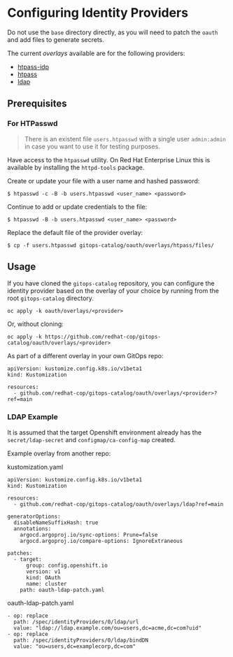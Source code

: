 # Configuring Identity Providers

Do not use the `base` directory directly, as you will need to patch the `oauth` and add files to generate secrets.

The current *overlays* available are for the following providers:
* [htpass-idp](overlays/htpass-idp)
* [htpass](overlays/htpass)
* [ldap](overlays/ldap)

## Prerequisites

### For HTPasswd

> There is an existent file `users.htpasswd` with a single user `admin:admin` in case you want to use it for testing purposes.

Have access to the `htpasswd` utility. On Red Hat Enterprise Linux this is available by installing the `httpd-tools` package.

Create or update your file with a user name and hashed password:

```shell
$ htpasswd -c -B -b users.htpasswd <user_name> <password>
```

Continue to add or update credentials to the file:

```shell
$ htpasswd -B -b users.htpasswd <user_name> <password>
```

Replace the default file of the provider overlay:

```shell
$ cp -f users.htpasswd gitops-catalog/oauth/overlays/htpass/files/
```

## Usage

If you have cloned the `gitops-catalog` repository, you can configure the identity provider based on the overlay of your choice by running from the root `gitops-catalog` directory.

```
oc apply -k oauth/overlays/<provider>
```

Or, without cloning:

```
oc apply -k https://github.com/redhat-cop/gitops-catalog/oauth/overlays/<provider>
```

As part of a different overlay in your own GitOps repo:

```
apiVersion: kustomize.config.k8s.io/v1beta1
kind: Kustomization

resources:
  - github.com/redhat-cop/gitops-catalog/oauth/overlays/<provider>?ref=main
```

### LDAP Example

It is assumed that the target Openshift environment already has the `secret/ldap-secret` and `configmap/ca-config-map` created.

Example overlay from another repo:

kustomization.yaml
```
apiVersion: kustomize.config.k8s.io/v1beta1
kind: Kustomization

resources:
  - github.com/redhat-cop/gitops-catalog/oauth/overlays/ldap?ref=main

generatorOptions:
  disableNameSuffixHash: true
  annotations:
    argocd.argoproj.io/sync-options: Prune=false
    argocd.argoproj.io/compare-options: IgnoreExtraneous

patches:
  - target:
      group: config.openshift.io
      version: v1
      kind: OAuth
      name: cluster
    path: oauth-ldap-patch.yaml
```

oauth-ldap-patch.yaml
```
- op: replace
  path: /spec/identityProviders/0/ldap/url
  value: "ldap://ldap.example.com/ou=users,dc=acme,dc=com?uid"
- op: replace
  path: /spec/identityProviders/0/ldap/bindDN
  value: "ou=users,dc=examplecorp,dc=com"
```